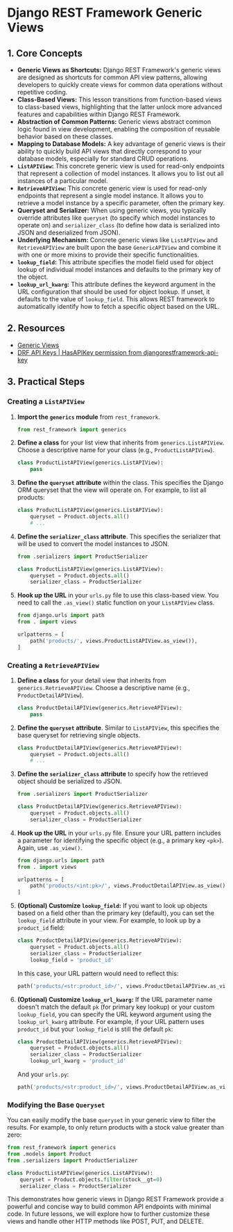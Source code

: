 # Django REST Framework Generic Views

## 1. Core Concepts

- **Generic Views as Shortcuts:** Django REST Framework's generic views are designed as shortcuts for common API view patterns, allowing developers to quickly create views for common data operations without repetitive coding.
- **Class-Based Views:** This lesson transitions from function-based views to class-based views, highlighting that the latter unlock more advanced features and capabilities within Django REST Framework.
- **Abstraction of Common Patterns:** Generic views abstract common logic found in view development, enabling the composition of reusable behavior based on these classes.
- **Mapping to Database Models:** A key advantage of generic views is their ability to quickly build API views that directly correspond to your database models, especially for standard CRUD operations.
- **`ListAPIView`:** This concrete generic view is used for read-only endpoints that represent a collection of model instances. It allows you to list out all instances of a particular model.
- **`RetrieveAPIView`:** This concrete generic view is used for read-only endpoints that represent a single model instance. It allows you to retrieve a model instance by a specific parameter, often the primary key.
- **Queryset and Serializer:** When using generic views, you typically override attributes like `queryset` (to specify which model instances to operate on) and `serializer_class` (to define how data is serialized into JSON and deserialized from JSON).
- **Underlying Mechanism:** Concrete generic views like `ListAPIView` and `RetrieveAPIView` are built upon the base `GenericAPIView` and combine it with one or more mixins to provide their specific functionalities.
- **`lookup_field`:** This attribute specifies the model field used for object lookup of individual model instances and defaults to the primary key of the object.
- **`lookup_url_kwarg`:** This attribute defines the keyword argument in the URL configuration that should be used for object lookup. If unset, it defaults to the value of `lookup_field`. This allows REST framework to automatically identify how to fetch a specific object based on the URL.

## 2. Resources

- [Generic Views](https://www.django-rest-framework.org/api-guide/generic-views/)
- [DRF API Keys | HasAPIKey permission from djangorestframework-api-key](https://youtu.be/3JKAf8TQdaE?si=_WTOXHjjBrAgUucC)

## 3. Practical Steps

### Creating a `ListAPIView`

1.  **Import the `generics` module** from `rest_framework`.
    ```python
    from rest_framework import generics
    ```
2.  **Define a class** for your list view that inherits from `generics.ListAPIView`. Choose a descriptive name for your class (e.g., `ProductListAPIView`).
    ```python
    class ProductListAPIView(generics.ListAPIView):
        pass
    ```
3.  **Define the `queryset` attribute** within the class. This specifies the Django ORM queryset that the view will operate on. For example, to list all products:
    ```python
    class ProductListAPIView(generics.ListAPIView):
        queryset = Product.objects.all()
        # ...
    ```
4.  **Define the `serializer_class` attribute**. This specifies the serializer that will be used to convert the model instances to JSON.

    ```python
    from .serializers import ProductSerializer

    class ProductListAPIView(generics.ListAPIView):
        queryset = Product.objects.all()
        serializer_class = ProductSerializer
    ```

5.  **Hook up the URL** in your `urls.py` file to use this class-based view. You need to call the `.as_view()` static function on your `ListAPIView` class.

    ```python
    from django.urls import path
    from . import views

    urlpatterns = [
        path('products/', views.ProductListAPIView.as_view()),
    ]
    ```

### Creating a `RetrieveAPIView`

1.  **Define a class** for your detail view that inherits from `generics.RetrieveAPIView`. Choose a descriptive name (e.g., `ProductDetailAPIView`).
    ```python
    class ProductDetailAPIView(generics.RetrieveAPIView):
        pass
    ```
2.  **Define the `queryset` attribute**. Similar to `ListAPIView`, this specifies the base queryset for retrieving single objects.
    ```python
    class ProductDetailAPIView(generics.RetrieveAPIView):
        queryset = Product.objects.all()
        # ...
    ```
3.  **Define the `serializer_class` attribute** to specify how the retrieved object should be serialized to JSON.

    ```python
    from .serializers import ProductSerializer

    class ProductDetailAPIView(generics.RetrieveAPIView):
        queryset = Product.objects.all()
        serializer_class = ProductSerializer
    ```

4.  **Hook up the URL** in your `urls.py` file. Ensure your URL pattern includes a parameter for identifying the specific object (e.g., a primary key `<pk>`). Again, use `.as_view()`.

    ```python
    from django.urls import path
    from . import views

    urlpatterns = [
        path('products/<int:pk>/', views.ProductDetailAPIView.as_view()),
    ]
    ```

5.  **(Optional) Customize `lookup_field`:** If you want to look up objects based on a field other than the primary key (default), you can set the `lookup_field` attribute in your view. For example, to look up by a `product_id` field:
    ```python
    class ProductDetailAPIView(generics.RetrieveAPIView):
        queryset = Product.objects.all()
        serializer_class = ProductSerializer
        lookup_field = 'product_id'
    ```
    In this case, your URL pattern would need to reflect this:
    ```python
    path('products/<str:product_id>/', views.ProductDetailAPIView.as_view()),
    ```
6.  **(Optional) Customize `lookup_url_kwarg`:** If the URL parameter name doesn't match the default `pk` (for primary key lookup) or your custom `lookup_field`, you can specify the URL keyword argument using the `lookup_url_kwarg` attribute. For example, if your URL pattern uses `product_id` but your `lookup_field` is still the default `pk`:
    ```python
    class ProductDetailAPIView(generics.RetrieveAPIView):
        queryset = Product.objects.all()
        serializer_class = ProductSerializer
        lookup_url_kwarg = 'product_id'
    ```
    And your `urls.py`:
    ```python
    path('products/<str:product_id>/', views.ProductDetailAPIView.as_view()),
    ```

### Modifying the Base `Queryset`

You can easily modify the base `queryset` in your generic view to filter the results. For example, to only return products with a stock value greater than zero:

```python
from rest_framework import generics
from .models import Product
from .serializers import ProductSerializer

class ProductListAPIView(generics.ListAPIView):
    queryset = Product.objects.filter(stock__gt=0)
    serializer_class = ProductSerializer
```

This demonstrates how generic views in Django REST Framework provide a powerful and concise way to build common API endpoints with minimal code. In future lessons, we will explore how to further customize these views and handle other HTTP methods like POST, PUT, and DELETE.
